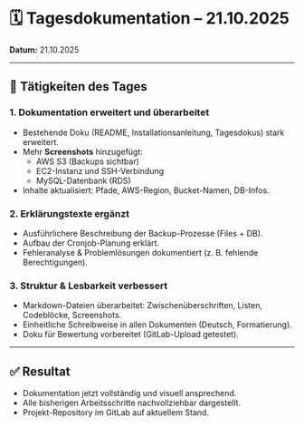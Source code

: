 # 🗓 Tagesdokumentation – 21.10.2025  
**Datum:** 21.10.2025 

---

## 🔧 Tätigkeiten des Tages

### 1. Dokumentation erweitert und überarbeitet
- Bestehende Doku (README, Installationsanleitung, Tagesdokus) stark erweitert.  
- Mehr **Screenshots** hinzugefügt:
  - AWS S3 (Backups sichtbar)
  - EC2-Instanz und SSH-Verbindung
  - MySQL-Datenbank (RDS)  
- Inhalte aktualisiert: Pfade, AWS-Region, Bucket-Namen, DB-Infos.

### 2. Erklärungstexte ergänzt
- Ausführlichere Beschreibung der Backup-Prozesse (Files + DB).  
- Aufbau der Cronjob-Planung erklärt.  
- Fehleranalyse & Problemlösungen dokumentiert (z. B. fehlende Berechtigungen).

### 3. Struktur & Lesbarkeit verbessert
- Markdown-Dateien überarbeitet: Zwischenüberschriften, Listen, Codeblöcke, Screenshots.
- Einheitliche Schreibweise in allen Dokumenten (Deutsch, Formatierung).  
- Doku für Bewertung vorbereitet (GitLab-Upload getestet).

---

## ✅ Resultat
- Dokumentation jetzt vollständig und visuell ansprechend.  
- Alle bisherigen Arbeitsschritte nachvollziehbar dargestellt.  
- Projekt-Repository im GitLab auf aktuellem Stand.